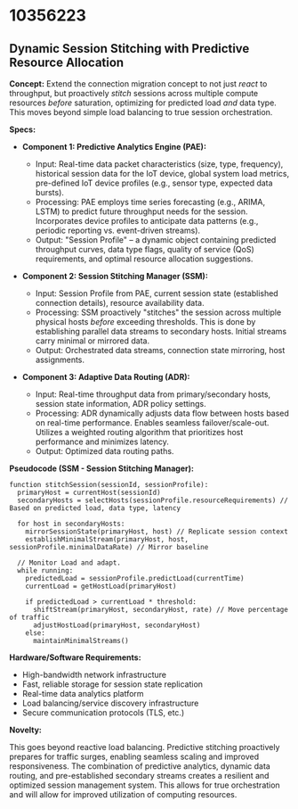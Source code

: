 # 10356223

## Dynamic Session Stitching with Predictive Resource Allocation

**Concept:** Extend the connection migration concept to not just *react* to throughput, but proactively *stitch* sessions across multiple compute resources *before* saturation, optimizing for predicted load *and* data type. This moves beyond simple load balancing to true session orchestration.

**Specs:**

*   **Component 1: Predictive Analytics Engine (PAE):**
    *   Input: Real-time data packet characteristics (size, type, frequency), historical session data for the IoT device, global system load metrics, pre-defined IoT device profiles (e.g., sensor type, expected data bursts).
    *   Processing: PAE employs time series forecasting (e.g., ARIMA, LSTM) to predict future throughput needs for the session. Incorporates device profiles to anticipate data patterns (e.g., periodic reporting vs. event-driven streams).
    *   Output: "Session Profile" – a dynamic object containing predicted throughput curves, data type flags, quality of service (QoS) requirements, and optimal resource allocation suggestions.

*   **Component 2: Session Stitching Manager (SSM):**
    *   Input: Session Profile from PAE, current session state (established connection details), resource availability data.
    *   Processing: SSM proactively "stitches" the session across multiple physical hosts *before* exceeding thresholds. This is done by establishing parallel data streams to secondary hosts. Initial streams carry minimal or mirrored data.
    *   Output: Orchestrated data streams, connection state mirroring, host assignments.

*   **Component 3: Adaptive Data Routing (ADR):**
    *   Input: Real-time throughput data from primary/secondary hosts, session state information, ADR policy settings.
    *   Processing: ADR dynamically adjusts data flow between hosts based on real-time performance. Enables seamless failover/scale-out. Utilizes a weighted routing algorithm that prioritizes host performance and minimizes latency.
    *   Output: Optimized data routing paths.

**Pseudocode (SSM - Session Stitching Manager):**

```
function stitchSession(sessionId, sessionProfile):
  primaryHost = currentHost(sessionId)
  secondaryHosts = selectHosts(sessionProfile.resourceRequirements) // Based on predicted load, data type, latency

  for host in secondaryHosts:
    mirrorSessionState(primaryHost, host) // Replicate session context
    establishMinimalStream(primaryHost, host, sessionProfile.minimalDataRate) // Mirror baseline

  // Monitor Load and adapt.
  while running:
    predictedLoad = sessionProfile.predictLoad(currentTime)
    currentLoad = getHostLoad(primaryHost)

    if predictedLoad > currentLoad * threshold:
      shiftStream(primaryHost, secondaryHost, rate) // Move percentage of traffic
      adjustHostLoad(primaryHost, secondaryHost)
    else:
      maintainMinimalStreams()
```

**Hardware/Software Requirements:**

*   High-bandwidth network infrastructure
*   Fast, reliable storage for session state replication
*   Real-time data analytics platform
*   Load balancing/service discovery infrastructure
*   Secure communication protocols (TLS, etc.)

**Novelty:**

This goes beyond reactive load balancing. Predictive stitching proactively prepares for traffic surges, enabling seamless scaling and improved responsiveness. The combination of predictive analytics, dynamic data routing, and pre-established secondary streams creates a resilient and optimized session management system. This allows for true orchestration and will allow for improved utilization of computing resources.